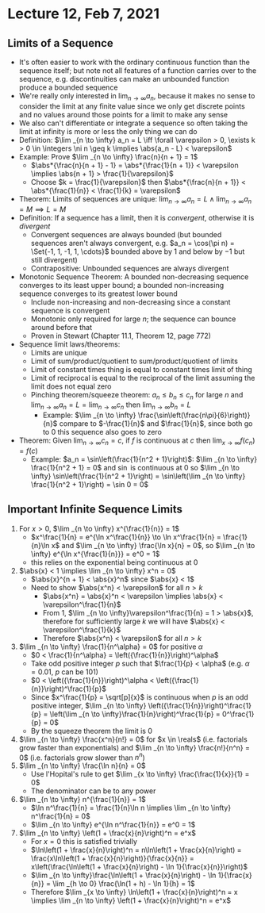 # Lecture 12, Feb 7, 2021

## Limits of a Sequence

* It's often easier to work with the ordinary continuous function than the sequence itself; but note not all features of a function carries over to the sequence, e.g. discontinuities can make an unbounded function produce a bounded sequence
* We're really only interested in $\lim _{n \to \infty} a_n$, because it makes no sense to consider the limit at any finite value since we only get discrete points and no values around those points for a limit to make any sense
* We also can't differentiate or integrate a sequence so often taking the limit at infinity is more or less the only thing we can do
* Definition: $\lim _{n \to \infty} a_n = L \iff \forall \varepsilon > 0, \exists k > 0 \in \integers \ni n \geq k \implies \abs{a_n - L} < \varepsilon$
* Example: Prove $\lim _{n \to \infty} \frac{n}{n + 1} = 1$
	* $\abs*{\frac{n}{n + 1} - 1} = \abs*{\frac{1}{n + 1}} < \varepsilon \implies \abs{n + 1} > \frac{1}{\varepsilon}$
	* Choose $k = \frac{1}{\varepsilon}$ then $\abs*{\frac{n}{n + 1}} < \abs*{\frac{1}{n}} < \frac{1}{k} = \varepsilon$
* Theorem: Limits of sequences are unique: $\lim _{n \to \infty} a_n = L \land \lim _{n \to \infty} a_n = M \implies L = M$
* Definition: If a sequence has a limit, then it is *convergent*, otherwise it is *divergent*
	* Convergent sequences are always bounded (but bounded sequences aren't always convergent, e.g. $a_n = \cos(\pi n) = \Set{-1, 1, -1, 1, \cdots}$ bounded above by $1$ and below by $-1$ but still divergent)
	* Contrapositive: Unbounded sequences are always divergent
* Monotonic Sequence Theorem: A bounded non-decreasing sequence converges to its least upper bound; a bounded non-increasing sequence converges to its greatest lower bound
	* Include non-increasing and non-decreasing since a constant sequence is convergent
	* Monotonic only required for large $n$; the sequence can bounce around before that
	* Proven in Stewart (Chapter 11.1, Theorem 12, page 772)
* Sequence limit laws/theorems:
	* Limits are unique
	* Limit of sum/product/quotient to sum/product/quotient of limits
	* Limit of constant times thing is equal to constant times limit of thing
	* Limit of reciprocal is equal to the reciprocal of the limit assuming the limit does not equal zero
	* Pinching theorem/squeeze theorem: $a_n \leq b_n \leq c_n$ for large $n$ and $\lim _{n \to \infty} a_n = L = \lim _{n \to \infty} c_n$ then $\lim _{n \to \infty} b_n = L$
		* Example: $\lim _{n \to \infty} \frac{\sin\left(\frac{n\pi}{6}\right)}{n}$ compare to $-\frac{1}{n}$ and $\frac{1}{n}$, since both go to 0 this sequence also goes to zero
* Theorem: Given $\lim _{n \to \infty} c_n = c$, if $f$ is continuous at $c$ then $\lim _{x \to \infty} f(c_n) = f(c)$
	* Example: $a_n = \sin\left(\frac{1}{n^2 + 1}\right)$: $\lim _{n \to \infty} \frac{1}{n^2 + 1} = 0$ and $\sin$ is continuous at 0 so $\lim _{n \to \infty} \sin\left(\frac{1}{n^2 + 1}\right) = \sin\left(\lim _{n \to \infty} \frac{1}{n^2 + 1}\right) = \sin 0 = 0$

## Important Infinite Sequence Limits

1. For $x > 0$, $\lim _{n \to \infty} x^{\frac{1}{n}} = 1$
	* $x^\frac{1}{n} = e^{\ln x^\frac{1}{n}} \to \ln x^\frac{1}{n} = \frac{1}{n}\ln x$ and $\lim _{n \to \infty} \frac{\ln x}{n} = 0$, so $\lim _{n \to \infty} e^{\ln x^{\frac{1}{n}}} = e^0 = 1$
	* this relies on the exponential being continuous at 0
2. $\abs{x} < 1 \implies \lim _{n \to \infty} x^n = 0$
	* $\abs{x}^{n + 1} < \abs{x}^n$ since $\abs{x} < 1$
	* Need to show $\abs{x^n} < \varepsilon$ for all $n > k$
		* $\abs{x^n} = \abs{x}^n < \varepsilon \implies \abs{x} < \varepsilon^\frac{1}{n}$
		* From 1, $\lim _{n \to \infty}\varepsilon^\frac{1}{n} = 1 > \abs{x}$, therefore for sufficiently large $k$ we will have $\abs{x} < \varepsilon^\frac{1}{k}$
		* Therefore $\abs{x^n} < \varepsilon$ for all $n > k$
3. $\lim _{n \to \infty} \frac{1}{n^\alpha} = 0$ for positive $\alpha$
	* $0 < \frac{1}{n^\alpha} = \left({\frac{1}{n}}\right)^\alpha$
	* Take odd positive integer $p$ such that $\frac{1}{p} < \alpha$ (e.g. $\alpha = 0.01$, $p$ can be 101)
	* $0 < \left({\frac{1}{n}}\right)^\alpha < \left({\frac{1}{n}}\right)^\frac{1}{p}$
	* Since $x^\frac{1}{p} = \sqrt[p]{x}$ is continuous when $p$ is an odd positive integer, $\lim _{n \to \infty} \left({\frac{1}{n}}\right)^\frac{1}{p} = \left(\lim _{n \to \infty}\frac{1}{n}\right)^\frac{1}{p} = 0^\frac{1}{p} = 0$
	* By the squeeze theorem the limit is 0
4. $\lim _{n \to \infty} \frac{x^n}{n!} = 0$ for $x \in \reals$ (i.e. factorials grow faster than exponentials) and $\lim _{n \to \infty} \frac{n!}{n^n} = 0$ (i.e. factorials grow slower than $n^n$)
5. $\lim _{n \to \infty} \frac{\ln n}{n} = 0$
	* Use l'Hopital's rule to get $\lim _{x \to \infty} \frac{\frac{1}{x}}{1} = 0$
	* The denominator can be to any power
6. $\lim _{n \to \infty} n^{\frac{1}{n}} = 1$
	* $\ln n^\frac{1}{n} = \frac{1}{n}\ln n \implies \lim _{n \to \infty} n^\frac{1}{n} = 0$
	* $\lim _{n \to \infty} e^{\ln n^\frac{1}{n}} = e^0 = 1$
7. $\lim _{n \to \infty} \left(1 + \frac{x}{n}\right)^n = e^x$
	* For $x = 0$ this is satisfied trivially
	* $\ln\left(1 + \frac{x}{n}\right)^n = n\ln\left(1 + \frac{x}{n}\right) = \frac{x\ln\left(1 + \frac{x}{n}\right)}{\frac{x}{n}} = x\left(\frac{\ln\left(1 + \frac{x}{n}\right) - \ln 1}{\frac{x}{n}}\right)$
	* $\lim _{n \to \infty}\frac{\ln\left(1 + \frac{x}{n}\right) - \ln 1}{\frac{x}{n}} = \lim _{h \to 0} \frac{\ln(1 + h) - \ln 1}{h} = 1$
	* Therefore $\lim _{x \to \infty} \ln\left(1 + \frac{x}{n}\right)^n = x \implies \lim _{n \to \infty} \left(1 + \frac{x}{n}\right)^n = e^x$

